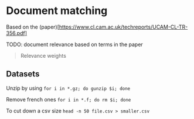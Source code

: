 # Document matching

Based on the (paper)[https://www.cl.cam.ac.uk/techreports/UCAM-CL-TR-356.pdf]

TODO: document relevance based on terms in the paper 
> Relevance weights


## Datasets
Unzip by using `for i in *.gz; do gunzip $i; done`

Remove french ones `for i in *.f; do rm $i; done`

To cut down a csv size `head -n 50 file.csv > smaller.csv` 